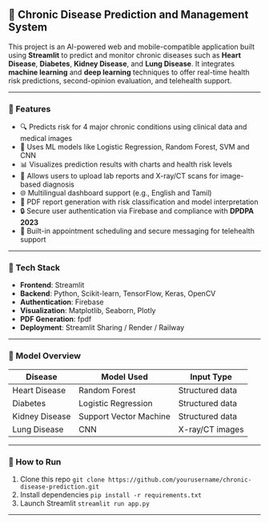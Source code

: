 ## 🏥 Chronic Disease Prediction and Management System

This project is an AI-powered web and mobile-compatible application built using **Streamlit** to predict and monitor chronic diseases such as **Heart Disease**, **Diabetes**, **Kidney Disease**, and **Lung Disease**. It integrates **machine learning** and **deep learning** techniques to offer real-time health risk predictions, second-opinion evaluation, and telehealth support.

---

### 🚀 Features

* 🔍 Predicts risk for 4 major chronic conditions using clinical data and medical images
* 🧠 Uses ML models like Logistic Regression, Random Forest, SVM and CNN
* 📊 Visualizes prediction results with charts and health risk levels
* 📁 Allows users to upload lab reports and X-ray/CT scans for image-based diagnosis
* 🌐 Multilingual dashboard support (e.g., English and Tamil)
* 📄 PDF report generation with risk classification and model interpretation
* 🔒 Secure user authentication via Firebase and compliance with **DPDPA 2023**
* 💬 Built-in appointment scheduling and secure messaging for telehealth support

---

### 🧰 Tech Stack

* **Frontend**: Streamlit
* **Backend**: Python, Scikit-learn, TensorFlow, Keras, OpenCV
* **Authentication**: Firebase
* **Visualization**: Matplotlib, Seaborn, Plotly
* **PDF Generation**: fpdf
* **Deployment**: Streamlit Sharing / Render / Railway

---

### 🧪 Model Overview

| Disease        | Model Used             | Input Type      |
| -------------- | ---------------------- | --------------- |
| Heart Disease  | Random Forest          | Structured data |
| Diabetes       | Logistic Regression    | Structured data |
| Kidney Disease | Support Vector Machine | Structured data |
| Lung Disease   | CNN                    | X-ray/CT images |

---

### 📁 How to Run

1. Clone this repo
   `git clone https://github.com/yourusername/chronic-disease-prediction.git`
2. Install dependencies
   `pip install -r requirements.txt`
3. Launch Streamlit
   `streamlit run app.py`

---

